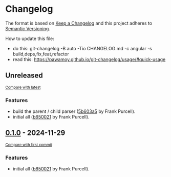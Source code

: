 # Changelog

The format is based on [Keep a Changelog](http://keepachangelog.com/en/1.0.0/)
and this project adheres to [Semantic Versioning](http://semver.org/spec/v2.0.0.html).

How to update this file:
- do this: git-changelog -B auto -Tio CHANGELOG.md -c angular -s build,deps,fix,feat,refactor
- read this: https://pawamoy.github.io/git-changelog/usage/#quick-usage


<!-- insertion marker -->
## Unreleased

<small>[Compare with latest](https://github.com/MrXinc/convert/compare/ab465124366eea0b930401525ce18ff99390fb9d...HEAD)</small>

### Features

- build the parent / child parser ([5b603a5](https://github.com/MrXinc/convert/commit/5b603a5ef8e2027d7bf6eecfeee768f96fa4196e) by Frank Purcell).
- initial all ([b650021](https://github.com/MrXinc/convert/commit/b650021c5f5e0385af0e5e9d1ecc0469de9ba3a3) by Frank Purcell).

<!-- insertion marker -->

## [0.1.0](https://github.com/MrXinc/convert/releases/tag/0.1.0) - 2024-11-29

<small>[Compare with first commit](https://github.com/MrXinc/convert/compare/ab465124366eea0b930401525ce18ff99390fb9d...0.1.0)</small>

### Features

- initial all ([b650021](https://github.com/MrXinc/convert/commit/b650021c5f5e0385af0e5e9d1ecc0469de9ba3a3) by Frank Purcell).
